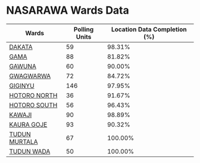 
# NASARAWA Wards Data

| Wards | Polling Units | Location Data Completion (%) |
| ---- | ----- | ------- |
| [DAKATA](./wards/4673-dakata) | 59 | 98.31% |
| [GAMA](./wards/4674-gama) | 88 | 81.82% |
| [GAWUNA](./wards/4675-gawuna) | 60 | 90.00% |
| [GWAGWARWA](./wards/4676-gwagwarwa) | 72 | 84.72% |
| [GIGINYU](./wards/4677-giginyu) | 146 | 97.95% |
| [HOTORO NORTH](./wards/4678-hotoro-north) | 36 | 91.67% |
| [HOTORO SOUTH](./wards/4679-hotoro-south) | 56 | 96.43% |
| [KAWAJI](./wards/4680-kawaji) | 90 | 98.89% |
| [KAURA GOJE](./wards/4681-kaura-goje) | 93 | 90.32% |
| [TUDUN MURTALA](./wards/4682-tudun-murtala) | 67 | 100.00% |
| [TUDUN WADA](./wards/4683-tudun-wada) | 50 | 100.00% |




